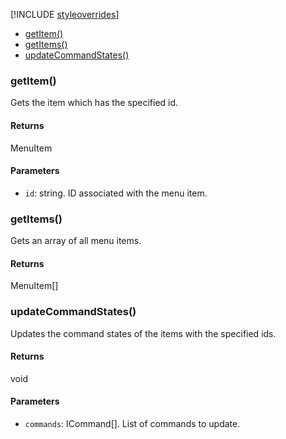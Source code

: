 [!INCLUDE [styleoverrides](../../../../_data/style-overrides.md)]


* [getItem()](#method_getItem)
* [getItems()](#method_getItems)
* [updateCommandStates()](#method_updateCommandStates)


<a name="method_getItem"></a>
<h3 class='method'>getItem()</h3>

Gets the item which has the specified id.


#### Returns

MenuItem

#### Parameters

* `id`: string. ID associated with the menu item.

<a name="method_getItems"></a>
<h3 class='method'>getItems()</h3>

Gets an array of all menu items.


#### Returns

MenuItem[]


<a name="method_updateCommandStates"></a>
<h3 class='method'>updateCommandStates()</h3>

Updates the command states of the items with the specified ids.


#### Returns

void

#### Parameters

* `commands`: ICommand[]. List of commands to update.

